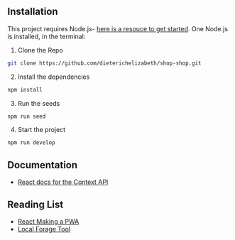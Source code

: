 ## Installation

This project requires Node.js- [here is a resouce to get started](https://nodejs.org/en/). One Node.js is installed, in the terminal:

1. Clone the Repo

```bash
git clone https://github.com/dieterichelizabeth/shop-shop.git
```

2. Install the dependencies

```bash
npm install
```

3. Run the seeds

```bash
npm run seed
```

4. Start the project

```bash
npm run develop
```

## Documentation

- [React docs for the Context API](https://reactjs.org/docs/context.html)

## Reading List

- [React Making a PWA](https://create-react-app.dev/docs/making-a-progressive-web-app/)
- [Local Forage Tool](https://github.com/localForage/localForage)
